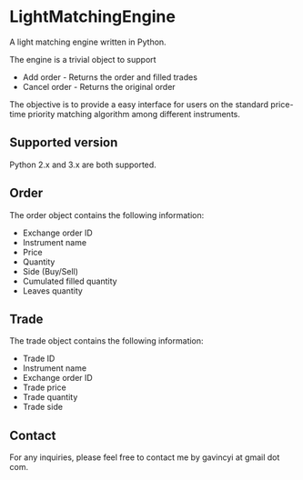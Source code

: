 # LightMatchingEngine

A light matching engine written in Python. 

The engine is a trivial object to support

* Add order - Returns the order and filled trades
* Cancel order - Returns the original order

The objective is to provide a easy interface for users on the standard
price-time priority matching algorithm among different instruments.

## Supported version

Python 2.x and 3.x are both supported.

## Order

The order object contains the following information:

* Exchange order ID
* Instrument name
* Price
* Quantity
* Side (Buy/Sell)
* Cumulated filled quantity
* Leaves quantity

## Trade

The trade object contains the following information:

* Trade ID
* Instrument name
* Exchange order ID
* Trade price
* Trade quantity
* Trade side

## Contact

For any inquiries, please feel free to contact me by gavincyi at gmail dot com.